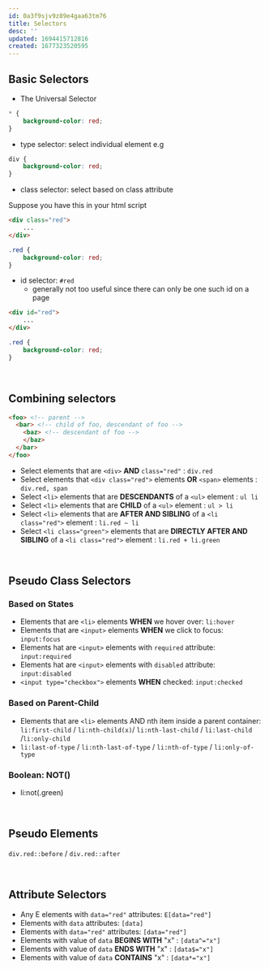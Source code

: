 ```yaml
---
id: 0a3f9sjv9z89e4gaa63tm76
title: Selectors
desc: ''
updated: 1694415712816
created: 1677323520595
---
```


## Basic Selectors

- The Universal Selector
``` css
* {
    background-color: red;
}
```
- type selector: select individual element e.g <div>
``` css
div {
    background-color: red;
}
```
- class selector: select based on class attribute
  
Suppose you have this in your html script
``` html
<div class="red">
    ...
</div>
```  
``` css
.red {
    background-color: red;
}
```
- id selector: `#red` 
  - generally not too useful since there can only be one such id on a page
``` html
<div id="red">
    ...
</div>
```  
``` css
.red {
    background-color: red;
}
```

<br>

## Combining selectors
```html
<foo> <!-- parent -->
  <bar> <!-- child of foo, descendant of foo -->
    <baz> <!-- descendant of foo -->
    </baz>
  </bar>
</foo>
```
- Select elements that are  `<div>` **AND** `class="red"` : `div.red` 
- Select elements that `<div class="red">` elements **OR** `<span>` elements : `div.red, span`
- Select `<li>` elements that are **DESCENDANTS** of a `<ul>` element : `ul li`
- Select `<li>` elements that are **CHILD** of a `<ul>` element : `ul > li`
- Select `<li>` elements that are **AFTER AND SIBLING** of a `<li class="red">` element : `li.red ~ li`
- Select `<li class="green">` elements that are **DIRECTLY AFTER AND SIBLING** of a `<li class="red">` element : `li.red + li.green`


<br>

## Pseudo Class Selectors
### Based on States
- Elements that are `<li>` elements **WHEN** we hover over: `li:hover`
- Elements that are `<input>` elements **WHEN** we click to focus: `input:focus`
- Elements hat are `<input>` elements with `required` attribute: `input:required`
- Elements hat are `<input>` elements with `disabled` attribute: `input:disabled`
- `<input type="checkbox">` elements **WHEN** checked: `input:checked`
### Based on Parent-Child
- Elements that are `<li>` elements AND nth item inside a parent container: `li:first-child` / `li:nth-child(x)`/ `li:nth-last-child` / `li:last-child` /`li:only-child` 
- `li:last-of-type` / `li:nth-last-of-type` / `li:nth-of-type` / `li:only-of-type`

### Boolean: NOT()
- li:not(.green)

<br>

## Pseudo Elements

`div.red::before` / `div.red::after`

<br>

## Attribute Selectors

- Any E elements with `data="red"` attributes: `E[data="red"]` 
- Elements with `data` attributes: `[data]`
- Elements with `data="red"` attributes: `[data="red"]`
- Elements with value of `data` **BEGINS WITH** "x" : `[data^="x"]`
- Elements with value of `data` **ENDS WITH** "x" : `[data$="x"]`
- Elements with value of `data` **CONTAINS** "x" : `[data*="x"]`